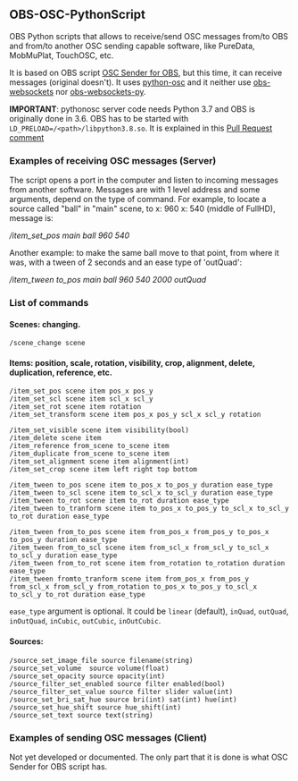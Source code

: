 ## OBS-OSC-PythonScript
OBS Python scripts that allows to receive/send OSC messages from/to OBS and from/to another OSC sending capable software, like PureData, MobMuPlat, TouchOSC, etc.

It is based on OBS script [OSC Sender for OBS](https://obsproject.com/forum/threads/osc-sender-for-obs.100618/), but this time, it can receive messages (original doesn't). It uses [python-osc](https://github.com/attwad/python-osc/ "Github attwad/python-osc") and it neither use [obs-websockets](https://github.com/Palakis/obs-websocket "Github Palakis/obs-websocket") nor [obs-websockets-py](https://github.com/Elektordi/obs-websocket-py "Github Elektordi/obs-websocket-py"). 

**IMPORTANT**: pythonosc server code needs Python 3.7 and OBS is originally done in 3.6. OBS has to be started with `LD_PRELOAD=/<path>/libpython3.8.so`. It is explained in this [Pull Request comment](https://github.com/obsproject/obs-studio/pull/3335#issuecomment-760255757)

### Examples of receiving OSC messages (Server)
The script opens a port in the computer and listen to incoming messages from another software. Messages are with 1 level address and some arguments, depend on the type of command. For example, to locate a source called "ball" in "main" scene, to x: 960 x: 540 (middle of FullHD), message is:

_/item_set_pos main ball 960 540_

Another example: to make the same ball move to that point, from where it was, with a tween of 2 seconds and an ease type of 'outQuad':

_/item_tween to_pos main ball 960 540 2000 outQuad_

### List of commands
#### Scenes: changing.
`/scene_change scene`
#### Items: position, scale, rotation, visibility, crop, alignment, delete, duplication, reference, etc.
```
/item_set_pos scene item pos_x pos_y
/item_set_scl scene item scl_x scl_y
/item_set_rot scene item rotation
/item_set_transform scene item pos_x pos_y scl_x scl_y rotation

/item_set_visible scene item visibility(bool)
/item_delete scene item
/item_reference from_scene to_scene item
/item_duplicate from_scene to_scene item
/item_set_alignment scene item alignment(int)
/item_set_crop scene item left right top bottom

/item_tween to_pos scene item to_pos_x to_pos_y duration ease_type
/item_tween to_scl scene item to_scl_x to_scl_y duration ease_type
/item_tween to_rot scene item to_rot duration ease_type
/item_tween to_tranform scene item to_pos_x to_pos_y to_scl_x to_scl_y to_rot duration ease_type

/item_tween from_to_pos scene item from_pos_x from_pos_y to_pos_x to_pos_y duration ease_type
/item_tween from_to_scl scene item from_scl_x from_scl_y to_scl_x to_scl_y duration ease_type
/item_tween from_to_rot scene item from_rotation to_rotation duration ease_type
/item_tween fromto_tranform scene item from_pos_x from_pos_y from_scl_x from_scl_y from_rotation to_pos_x to_pos_y to_scl_x to_scl_y to_rot duration ease_type
```
`ease_type` argument is optional. It could be `linear` (default), `inQuad`, `outQuad`, `inOutQuad`, `inCubic`, `outCubic`, `inOutCubic`.

#### Sources:
```
/source_set_image_file source filename(string)
/source_set_volume  source volume(float)
/source_set_opacity source opacity(int)
/source_filter_set_enabled source filter enabled(bool)
/source_filter_set_value source filter slider value(int)
/source_set_bri_sat_hue source bri(int) sat(int) hue(int)
/source_set_hue_shift source hue_shift(int)
/source_set_text source text(string)
```

### Examples of sending OSC messages (Client)
Not yet developed or documented. The only part that it is done is what OSC Sender for OBS script has.

